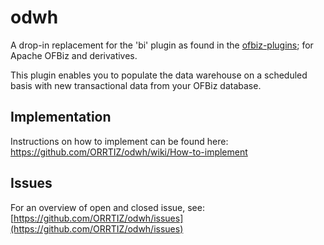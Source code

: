 # odwh
A drop-in replacement for the 'bi' plugin as found in the [ofbiz-plugins](https://github.com/apache/ofbiz-plugins); for Apache OFBiz and derivatives.

This plugin enables you to populate the data warehouse on a scheduled basis with new transactional data from your OFBiz database.


## Implementation
Instructions on how to implement can be found here: https://github.com/ORRTIZ/odwh/wiki/How-to-implement

## Issues
For an overview of open and closed issue, see: [https://github.com/ORRTIZ/odwh/issues](https://github.com/ORRTIZ/odwh/issues)
